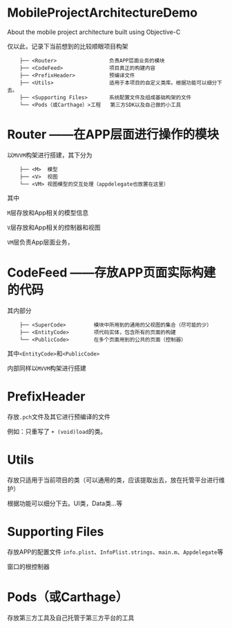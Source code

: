 # MobileProjectArchitectureDemo
About the mobile project architecture built using Objective-C

仅以此，记录下当前想到的比较顺眼项目构架

```
    ├── <Router>                 负责APP层面业务的模块
    ├── <CodeFeed>               项目真正的构建内容
    ├── <PrefixHeader>           预编译文件
    ├── <Utils>                  适用于本项目的自定义类库。根据功能可以细分下去。
    ├── <Supporting Files>       系统配置文件及组成基础构架的文件
    └── <Pods（或Carthage）>工程   第三方SDK以及自己做的小工具
```

# Router ——在APP层面进行操作的模块

以`MVVM`构架进行搭建，其下分为

```
    ├── <M>  模型
    ├── <V>  视图
    └── <VM> 视图模型的交互处理（appdelegate也放置在这里）
```

其中

`M`层存放和App相关的模型信息

`V`层存放和App相关的控制器和视图

`VM`层负责App层面业务，

# CodeFeed ——存放APP页面实际构建的代码

其内部分

```
    ├── <SuperCode>         模块中所用到的通用的父视图的集合（尽可能的少）
    ├── <EntityCode>        项代码实体，包含所有的页面的构建
    └── <PublicCode>        在多个页面用到的公共的页面（控制器）
```

其中`<EntityCode>`和`<PublicCode>`

内部同样以`MVVM`构架进行搭建

# PrefixHeader

存放`.pch`文件及其它进行预编译的文件

例如：只重写了 `+ (void)load`的类。

# Utils

存放只适用于当前项目的类（可以通用的类，应该提取出去，放在托管平台进行维护）

根据功能可以细分下去。UI类，Data类...等

# Supporting Files

存放APP的配置文件 `info.plist`、`InfoPlist.strings`、`main.m`、`Appdelegate`等

窗口的根控制器

# Pods（或Carthage）

存放第三方工具及自己托管于第三方平台的工具
